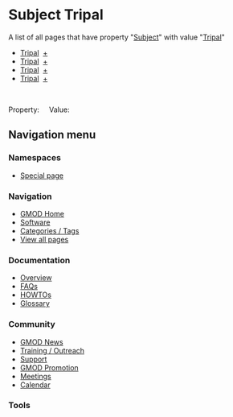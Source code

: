 



<span id="top"></span>




# <span dir="auto">Subject Tripal</span>






A list of all pages that have property
"[Subject](/wiki/Property%3ASubject "Property%3ASubject")" with value
"[Tripal](/wiki/Tripal "Tripal")"  

- [Tripal](/wiki/Tripal#_780a3bd63980716b96e285070f997e2a "Tripal")  <span class="smwbrowse">[+](/wiki/Special%253ABrowse/Tripal-23_780a3bd63980716b96e285070f997e2a "Special%253ABrowse/Tripal-23 780a3bd63980716b96e285070f997e2a")</span>
- [Tripal](/wiki/Tripal#_c5e2b05d4750eb0951eb1ad5fced6761 "Tripal")  <span class="smwbrowse">[+](/wiki/Special%253ABrowse/Tripal-23_c5e2b05d4750eb0951eb1ad5fced6761 "Special%253ABrowse/Tripal-23 c5e2b05d4750eb0951eb1ad5fced6761")</span>
- [Tripal](/wiki/Tripal#_c72e4a5953ad38254b5ae05e4fca68cf "Tripal")  <span class="smwbrowse">[+](/wiki/Special%253ABrowse/Tripal-23_c72e4a5953ad38254b5ae05e4fca68cf "Special%253ABrowse/Tripal-23 c72e4a5953ad38254b5ae05e4fca68cf")</span>
- [Tripal](/wiki/Tripal#_8904ca0c9942fceca83d1637dceaa4e9 "Tripal")  <span class="smwbrowse">[+](/wiki/Special%253ABrowse/Tripal-23_8904ca0c9942fceca83d1637dceaa4e9 "Special%253ABrowse/Tripal-23 8904ca0c9942fceca83d1637dceaa4e9")</span>

 

Property:     Value:








## Navigation menu



### Namespaces

- <span id="ca-nstab-special">[Special
  page](/wiki/Special%3ASearchByProperty/Subject/Tripal "This is a special page, you cannot edit the page itself")</span>






### Navigation



- <span id="n-GMOD-Home">[GMOD Home](/wiki/Main_Page)</span>
- <span id="n-Software">[Software](/wiki/GMOD_Components)</span>
- <span id="n-Categories-.2F-Tags">[Categories /
  Tags](/wiki/Categories)</span>
- <span id="n-View-all-pages">[View all
  pages](/wiki/Special:AllPages)</span>




### Documentation



- <span id="n-Overview">[Overview](/wiki/Overview)</span>
- <span id="n-FAQs">[FAQs](/wiki/Category%3AFAQ)</span>
- <span id="n-HOWTOs">[HOWTOs](/wiki/Category%3AHOWTO)</span>
- <span id="n-Glossary">[Glossary](/wiki/Glossary)</span>




### Community



- <span id="n-GMOD-News">[GMOD News](/wiki/GMOD_News)</span>
- <span id="n-Training-.2F-Outreach">[Training /
  Outreach](/wiki/Training_and_Outreach)</span>
- <span id="n-Support">[Support](/wiki/Support)</span>
- <span id="n-GMOD-Promotion">[GMOD
  Promotion](/wiki/GMOD_Promotion)</span>
- <span id="n-Meetings">[Meetings](/wiki/Meetings)</span>
- <span id="n-Calendar">[Calendar](/wiki/Calendar)</span>




### Tools












<!-- -->




